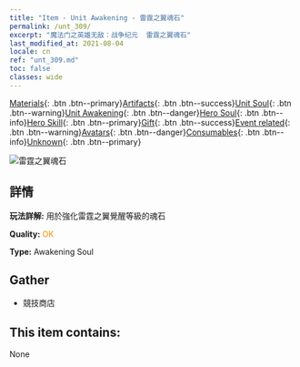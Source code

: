 ```yaml
---
title: "Item - Unit Awakening - 雷霆之翼魂石"
permalink: /unt_309/
excerpt: "魔法门之英雄无敌：战争纪元  雷霆之翼魂石"
last_modified_at: 2021-08-04
locale: cn
ref: "unt_309.md"
toc: false
classes: wide
---
```

 [Materials](/ItemsCN/){: .btn .btn--primary}[Artifacts](/ItemsCN/Artifacts/){: .btn .btn--success}[Unit Soul](/ItemsCN/UnitSoul/){: .btn .btn--warning}[Unit Awakening](/ItemsCN/UnitAwakening/){: .btn .btn--danger}[Hero Soul](/ItemsCN/HeroSoul/){: .btn .btn--info}[Hero Skill](/ItemsCN/HeroSkill/){: .btn .btn--primary}[Gift](/ItemsCN/Gift/){: .btn .btn--success}[Event related](/ItemsCN/Events/){: .btn .btn--warning}[Avatars](/ItemsCN/Avatars/){: .btn .btn--danger}[Consumables](/ItemsCN/Consumables/){: .btn .btn--info}[Unknown](/ItemsCN/Unknown/){: .btn .btn--primary}

 ![雷霆之翼魂石](/images/u/tia_leiniao.jpg)

## 詳情
 **玩法詳解:** 用於強化雷霆之翼覺醒等級的魂石

 **Quality:** <span style="color: #FF8C00">OK</span>

 **Type:** Awakening Soul

## Gather

*    競技商店 

## This item contains:

  None

